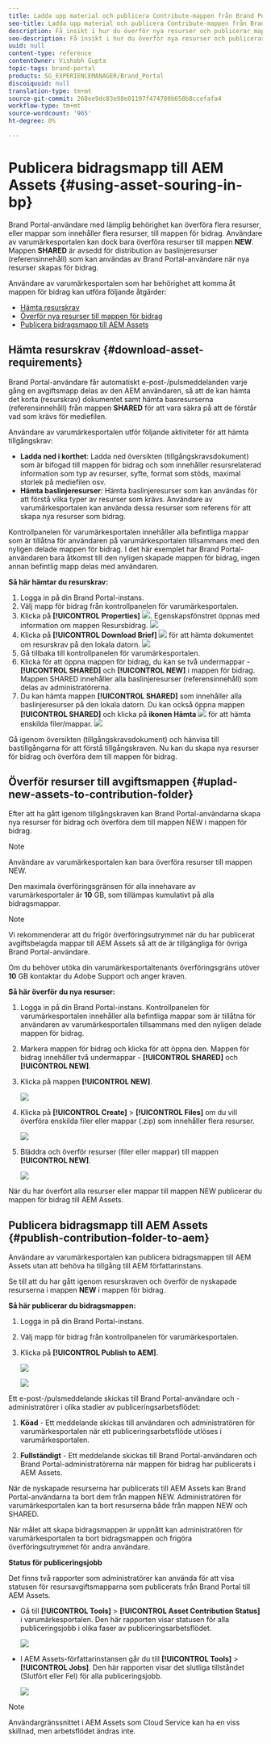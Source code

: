 ```yaml
---
title: Ladda upp material och publicera Contribute-mappen från Brand Portal till AEM Assets
seo-title: Ladda upp material och publicera Contribute-mappen från Brand Portal till AEM Assets
description: Få insikt i hur du överför nya resurser och publicerar mappen för bidrag från Brand Portal till AEM Assets.
seo-description: Få insikt i hur du överför nya resurser och publicerar mappen för bidrag från Brand Portal till AEM Assets.
uuid: null
content-type: reference
contentOwner: Vishabh Gupta
topic-tags: brand-portal
products: SG_EXPERIENCEMANAGER/Brand_Portal
discoiquuid: null
translation-type: tm+mt
source-git-commit: 268ee9dc83e98e01107f474780b658b8ccefafa4
workflow-type: tm+mt
source-wordcount: '965'
ht-degree: 0%

---
```



# Publicera bidragsmapp till AEM Assets {#using-asset-souring-in-bp}

Brand Portal-användare med lämplig behörighet kan överföra flera resurser, eller mappar som innehåller flera resurser, till mappen för bidrag. Användare av varumärkesportalen kan dock bara överföra resurser till mappen **NEW**. Mappen **SHARED** är avsedd för distribution av baslinjeresurser (referensinnehåll) som kan användas av Brand Portal-användare när nya resurser skapas för bidrag.

Användare av varumärkesportalen som har behörighet att komma åt mappen för bidrag kan utföra följande åtgärder:

* [Hämta resurskrav](#download-asset-requirements)
* [Överför nya resurser till mappen för bidrag](#uplad-new-assets-to-contribution-folder)
* [Publicera bidragsmapp till AEM Assets](#publish-contribution-folder-to-aem)

## Hämta resurskrav {#download-asset-requirements}

Brand Portal-användare får automatiskt e-post-/pulsmeddelanden varje gång en avgiftsmapp delas av den AEM användaren, så att de kan hämta det korta (resurskrav) dokumentet samt hämta basresurserna (referensinnehåll) från mappen **SHARED** för att vara säkra på att de förstår vad som krävs för mediefilen.

Användare av varumärkesportalen utför följande aktiviteter för att hämta tillgångskrav:

* **Ladda ned i korthet**: Ladda ned översikten (tillgångskravsdokument) som är bifogad till mappen för bidrag och som innehåller resursrelaterad information som typ av resurser, syfte, format som stöds, maximal storlek på mediefilen osv.
* **Hämta baslinjeresurser**: Hämta baslinjeresurser som kan användas för att förstå vilka typer av resurser som krävs. Användare av varumärkesportalen kan använda dessa resurser som referens för att skapa nya resurser som bidrag.

Kontrollpanelen för varumärkesportalen innehåller alla befintliga mappar som är tillåtna för användaren på varumärkesportalen tillsammans med den nyligen delade mappen för bidrag. I det här exemplet har Brand Portal-användaren bara åtkomst till den nyligen skapade mappen för bidrag, ingen annan befintlig mapp delas med användaren.

**Så här hämtar du resurskrav:**

1. Logga in på din Brand Portal-instans.
1. Välj mapp för bidrag från kontrollpanelen för varumärkesportalen.
1. Klicka på **[!UICONTROL Properties]** ![](assets/properties.png). Egenskapsfönstret öppnas med information om mappen Resursbidrag.
   ![](assets/download-asset-requirement1.png)
1. Klicka på **[!UICONTROL Download Brief]** ![](assets/download.png) för att hämta dokumentet om resurskrav på den lokala datorn.
   ![](assets/download-asset-requirement2.png)
1. Gå tillbaka till kontrollpanelen för varumärkesportalen.
1. Klicka för att öppna mappen för bidrag, du kan se två undermappar -**[!UICONTROL SHARED]** och **[!UICONTROL NEW]** i mappen för bidrag. Mappen SHARED innehåller alla baslinjeresurser (referensinnehåll) som delas av administratörerna.
1. Du kan hämta mappen **[!UICONTROL SHARED]** som innehåller alla baslinjeresurser på den lokala datorn.
Du kan också öppna mappen **[!UICONTROL SHARED]** och klicka på **ikonen Hämta** ![](assets/download.png) för att hämta enskilda filer/mappar.
   ![](assets/download-asset-requirement3.png)

Gå igenom översikten (tillgångskravsdokument) och hänvisa till bastillgångarna för att förstå tillgångskraven. Nu kan du skapa nya resurser för bidrag och överföra dem till mappen för bidrag.


## Överför resurser till avgiftsmappen {#uplad-new-assets-to-contribution-folder}

Efter att ha gått igenom tillgångskraven kan Brand Portal-användarna skapa nya resurser för bidrag och överföra dem till mappen NEW i mappen för bidrag.

>[!NOTE]
>
>Användare av varumärkesportalen kan bara överföra resurser till mappen NEW.
>
>Den maximala överföringsgränsen för alla innehavare av varumärkesportaler är **10** GB, som tillämpas kumulativt på alla bidragsmappar.

>[!NOTE]
>
>Vi rekommenderar att du frigör överföringsutrymmet när du har publicerat avgiftsbelagda mappar till AEM Assets så att de är tillgängliga för övriga Brand Portal-användare.
>
>Om du behöver utöka din varumärkesportaltenants överföringsgräns utöver **10** GB kontaktar du Adobe Support och anger kraven.


**Så här överför du nya resurser:**

1. Logga in på din Brand Portal-instans.
Kontrollpanelen för varumärkesportalen innehåller alla befintliga mappar som är tillåtna för användaren av varumärkesportalen tillsammans med den nyligen delade mappen för bidrag.

1. Markera mappen för bidrag och klicka för att öppna den. Mappen för bidrag innehåller två undermappar - **[!UICONTROL SHARED]** och **[!UICONTROL NEW]**.

1. Klicka på mappen **[!UICONTROL NEW]**.

   ![](assets/upload-new-assets1.png)

1. Klicka på **[!UICONTROL Create]** > **[!UICONTROL Files]** om du vill överföra enskilda filer eller mappar (.zip) som innehåller flera resurser.

   ![](assets/upload-new-assets2.png)

1. Bläddra och överför resurser (filer eller mappar) till mappen **[!UICONTROL NEW]**.

   ![](assets/upload-new-assets3.png)

När du har överfört alla resurser eller mappar till mappen NEW publicerar du mappen för bidrag till AEM Assets.


## Publicera bidragsmapp till AEM Assets {#publish-contribution-folder-to-aem}

Användare av varumärkesportalen kan publicera bidragsmappen till AEM Assets utan att behöva ha tillgång till AEM författarinstans.

Se till att du har gått igenom resurskraven och överför de nyskapade resurserna i mappen **NEW** i mappen för bidrag.

**Så här publicerar du bidragsmappen:**

1. Logga in på din Brand Portal-instans.

1. Välj mapp för bidrag från kontrollpanelen för varumärkesportalen.
1. Klicka på **[!UICONTROL Publish to AEM]**.

   ![](assets/export.png)

   ![](assets/publish-contribution-folder-to-aem.png)

Ett e-post-/pulsmeddelande skickas till Brand Portal-användare och -administratörer i olika stadier av publiceringsarbetsflödet:
1. **Köad**  - Ett meddelande skickas till användaren och administratören för varumärkesportalen när ett publiceringsarbetsflöde utlöses i varumärkesportalen.

1. **Fullständigt**  - Ett meddelande skickas till Brand Portal-användaren och Brand Portal-administratörerna när mappen för bidrag har publicerats i AEM Assets.

När de nyskapade resurserna har publicerats till AEM Assets kan Brand Portal-användarna ta bort dem från mappen NEW. Administratören för varumärkesportalen kan ta bort resurserna både från mappen NEW och SHARED.

När målet att skapa bidragsmappen är uppnått kan administratören för varumärkesportalen ta bort bidragsmappen och frigöra överföringsutrymmet för andra användare.

**Status för publiceringsjobb**

Det finns två rapporter som administratörer kan använda för att visa statusen för resursavgiftsmapparna som publicerats från Brand Portal till AEM Assets.

* Gå till **[!UICONTROL Tools]** > **[!UICONTROL Asset Contribution Status]** i varumärkesportalen. Den här rapporten visar statusen för alla publiceringsjobb i olika faser av publiceringsarbetsflödet.

   ![](assets/contribution-folder-status.png)

* I AEM Assets-författarinstansen går du till **[!UICONTROL Tools]** > **[!UICONTROL Jobs]**. Den här rapporten visar det slutliga tillståndet (Slutfört eller Fel) för alla publiceringsjobb.

   ![](assets/publishing-status.png)

>[!NOTE]
>
>Användargränssnittet i AEM Assets som Cloud Service kan ha en viss skillnad, men arbetsflödet ändras inte.







